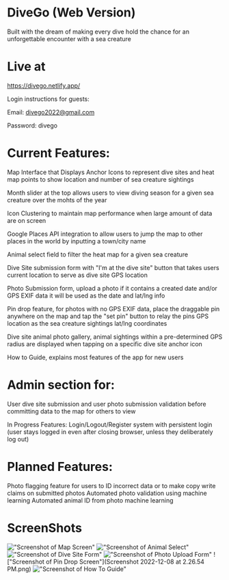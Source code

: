 # DiveGo (Web Version) 
Built with the dream of making every dive hold the chance for an unforgettable encounter with a sea creature 


# Live at
https://divego.netlify.app/

Login instructions for guests:

Email: divego2022@gmail.com

Password: divego

# Current Features:

Map Interface that Displays Anchor Icons to represent dive sites and heat map points to show location and number of sea creature sightings 

Month slider at the top allows users to view diving season for a given sea creature over the mohts of the year 

Icon Clustering to maintain map performance when large amount of data are on screen

Google Places API integration to allow users to jump the map to other places in the world by inputting a town/city name

Animal select field to filter the heat map for a given sea creature 

Dive Site submission form with "I'm at the dive site" button that takes users current location to serve as dive site GPS location

Photo Submission form, upload a photo if it contains a created date and/or GPS EXIF data it will be used as the date and lat/lng info 

Pin drop feature, for photos with no GPS EXIF data, place the draggable pin anywhere on the map and tap the "set pin" button to relay the pins GPS location as the sea creature sightings lat/lng coordinates 

Dive site animal photo gallery, animal sightings within a pre-determined GPS radius are displayed when tapping on a specific dive site anchor icon

How to Guide, explains most features of the app for new users 

# Admin section for:

User dive site submission and user photo submission validation before committing data to the map for others to view 

In Progress Features:
Login/Logout/Register system with persistent login (user stays logged in even after closing browser, unless they deliberately log out)

# Planned Features:

Photo flagging feature for users to ID incorrect data or to make copy write claims on submitted photos
Automated photo validation using machine learning 
Automated animal ID from photo machine learning 


# ScreenShots
!["Screenshot of Map Screen"](https://github.com/Freem11/divego/blob/master/wetmap/src/images/Screenshot%202022-12-08%20at%202.24.11%20PM.png)
!["Screenshot of Animal Select"](https://github.com/Freem11/divego/blob/master/wetmap/src/images/Screenshot%202022-12-08%20at%202.24.39%20PM.png)
!["Screenshot of Dive Site Form"](https://github.com/Freem11/divego/blob/master/wetmap/src/images/Screenshot%202022-12-08%20at%202.27.54%20PM.png)
!["Screenshot of Photo Upload Form"](https://github.com/Freem11/divego/blob/master/wetmap/src/images/Screenshot%202022-12-08%20at%202.27.29%20PM.png)
!["Screenshot of Pin Drop Screen"](Screenshot 2022-12-08 at 2.26.54 PM.png)
!["Screenshot of How To Guide"](https://github.com/Freem11/divego/blob/master/wetmap/src/images/Screenshot%202022-12-08%20at%202.28.35%20PM.png)
